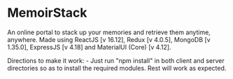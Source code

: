 # MemoirStack
An online portal to stack up your memories and retrieve them anytime, anywhere. Made using ReactJS [v 16.12], Redux [v 4.0.5], MongoDB [v 1.35.0], ExpressJS [v 4.18] and MaterialUI (Core) [v 4.12].

Directions to make it work: - Just run "npm install" in both client and server directories so as to install the required modules. Rest will work as expected.
